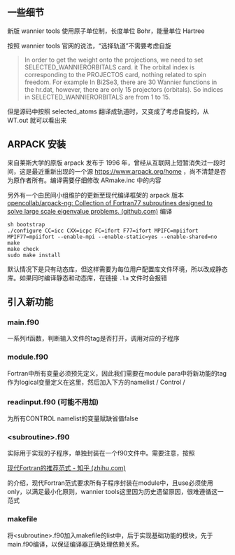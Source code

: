 ## 一些细节
新版 wannier tools 使用原子单位制，长度单位 Bohr，能量单位 Hartree

按照 wannier tools 官网的说法，“选择轨道”不需要考虑自旋
>In order to get the weight onto the projections, we need to set SELECTED_WANNIERORBITALS card. it The orbital index is corresponding to the PROJECTOS card, nothing related to spin freedom. For example In Bi2Se3, there are 30 Wannier functions in the hr.dat, however, there are only 15 projectors (orbitals). So indices in SELECTED_WANNIERORBITALS are from 1 to 15.  

但是源码中按照 selected_atoms 翻译成轨道时，又变成了考虑自旋的，从 WT.out 就可以看出来

## ARPACK 安装
来自莱斯大学的原版 arpack 发布于 1996 年，曾经从互联网上短暂消失过一段时间，这是最近重新出现的一个源 https://www.arpack.org/home ，尚不清楚是否为原作者所有。编译需要仔细修改 ARmake.inc 中的内容

另外有一个由民间小组维护的更新至现代编译框架的 arpack 版本
[opencollab/arpack-ng: Collection of Fortran77 subroutines designed to solve large scale eigenvalue problems. (github.com)](https://github.com/opencollab/arpack-ng)
编译
```
sh bootstrap
./configure CC=icc CXX=icpc FC=ifort F77=ifort MPIFC=mpiifort MPIF77=mpiifort --enable-mpi --enable-static=yes --enable-shared=no
make
make check
sudo make install
```
默认情况下是只有动态库，但这样需要为每位用户配置库文件环境，所以改成静态库。如果同时编译静态和动态库，在链接 `.la` 文件时会报错

## 引入新功能

### main.f90

一系列if函数，判断输入文件的tag是否打开，调用对应的子程序
### module.f90

Fortran中所有变量必须预先定义，因此我们需要在module para中将新功能的tag作为logical变量定义在这里，然后加入下方的namelist / Control /
### readinput.f90 (可能不用加)

为所有CONTROL namelist的变量赋缺省值false
### \<subroutine\>.f90

实际用于实现的子程序，单独封装在一个f90文件中。需要注意，按照

[现代Fortran的推荐范式 - 知乎 (zhihu.com)](https://zhuanlan.zhihu.com/p/100615040 "现代Fortran的推荐范式 - 知乎 (zhihu.com)")

的介绍，现代Fortran范式要求所有子程序封装在module中，且use必须使用only，以满足最小化原则，wannier tools这里因为历史遗留原因，很难遵循这一范式
### makefile

将\<subroutine>.f90加入makefile的list中，后于实现基础功能的模块，先于main.f90编译，以保证编译器正确处理依赖关系。